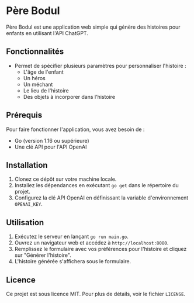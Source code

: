 # Père Bodul

Père Bodul est une application web simple qui génère des histoires pour enfants en utilisant l'API ChatGPT.

## Fonctionnalités

- Permet de spécifier plusieurs paramètres pour personnaliser l'histoire :
    - L'âge de l'enfant
    - Un héros
    - Un méchant
    - Le lieu de l'histoire
    - Des objets à incorporer dans l'histoire

## Prérequis

Pour faire fonctionner l'application, vous avez besoin de :

- Go (version 1.16 ou supérieure)
- Une clé API pour l'API OpenAI

## Installation

1. Clonez ce dépôt sur votre machine locale.
2. Installez les dépendances en exécutant `go get` dans le répertoire du projet.
3. Configurez la clé API OpenAI en définissant la variable d'environnement `OPENAI_KEY`.

## Utilisation

1. Exécutez le serveur en lançant `go run main.go`.
2. Ouvrez un navigateur web et accédez à `http://localhost:8080`.
3. Remplissez le formulaire avec vos préférences pour l'histoire et cliquez sur "Générer l'histoire".
4. L'histoire générée s'affichera sous le formulaire.

## Licence

Ce projet est sous licence MIT. Pour plus de détails, voir le fichier `LICENSE`.
